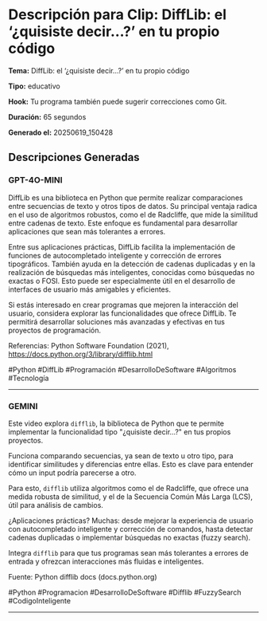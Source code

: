 # Descripción para Clip: DiffLib: el ‘¿quisiste decir…?’ en tu propio código

**Tema:** DiffLib: el ‘¿quisiste decir…?’ en tu propio código

**Tipo:** educativo

**Hook:** Tu programa también puede sugerir correcciones como Git.

**Duración:** 65 segundos

**Generado el:** 20250619_150428

## Descripciones Generadas

### GPT-4O-MINI

DiffLib es una biblioteca en Python que permite realizar comparaciones entre secuencias de texto y otros tipos de datos. Su principal ventaja radica en el uso de algoritmos robustos, como el de Radcliffe, que mide la similitud entre cadenas de texto. Este enfoque es fundamental para desarrollar aplicaciones que sean más tolerantes a errores.

Entre sus aplicaciones prácticas, DiffLib facilita la implementación de funciones de autocompletado inteligente y corrección de errores tipográficos. También ayuda en la detección de cadenas duplicadas y en la realización de búsquedas más inteligentes, conocidas como búsquedas no exactas o FOSI. Esto puede ser especialmente útil en el desarrollo de interfaces de usuario más amigables y eficientes.

Si estás interesado en crear programas que mejoren la interacción del usuario, considera explorar las funcionalidades que ofrece DiffLib. Te permitirá desarrollar soluciones más avanzadas y efectivas en tus proyectos de programación.

Referencias: Python Software Foundation (2021), https://docs.python.org/3/library/difflib.html

#Python #DiffLib #Programación #DesarrolloDeSoftware #Algoritmos #Tecnología

---

### GEMINI

Este video explora `difflib`, la biblioteca de Python que te permite implementar la funcionalidad tipo "¿quisiste decir...?" en tus propios proyectos.

Funciona comparando secuencias, ya sean de texto u otro tipo, para identificar similitudes y diferencias entre ellas. Esto es clave para entender cómo un input podría parecerse a otro.

Para esto, `difflib` utiliza algoritmos como el de Radcliffe, que ofrece una medida robusta de similitud, y el de la Secuencia Común Más Larga (LCS), útil para análisis de cambios.

¿Aplicaciones prácticas? Muchas: desde mejorar la experiencia de usuario con autocompletado inteligente y corrección de comandos, hasta detectar cadenas duplicadas o implementar búsquedas no exactas (fuzzy search).

Integra `difflib` para que tus programas sean más tolerantes a errores de entrada y ofrezcan interacciones más fluidas e inteligentes.

Fuente: Python difflib docs (docs.python.org)

#Python
#Programacion
#DesarrolloDeSoftware
#Difflib
#FuzzySearch
#CodigoInteligente

---

